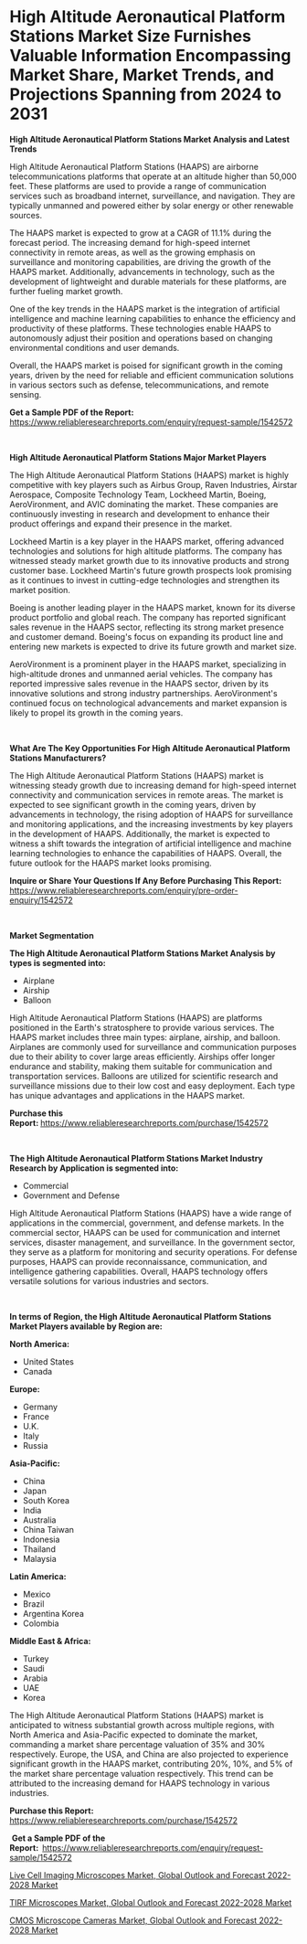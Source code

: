 <p><h1>High Altitude Aeronautical Platform Stations Market Size Furnishes Valuable Information Encompassing Market Share, Market Trends, and Projections Spanning from 2024 to 2031</h1></p><p><strong>High Altitude Aeronautical Platform Stations Market Analysis and Latest Trends</strong></p>
<p><p>High Altitude Aeronautical Platform Stations (HAAPS) are airborne telecommunications platforms that operate at an altitude higher than 50,000 feet. These platforms are used to provide a range of communication services such as broadband internet, surveillance, and navigation. They are typically unmanned and powered either by solar energy or other renewable sources.</p><p>The HAAPS market is expected to grow at a CAGR of 11.1% during the forecast period. The increasing demand for high-speed internet connectivity in remote areas, as well as the growing emphasis on surveillance and monitoring capabilities, are driving the growth of the HAAPS market. Additionally, advancements in technology, such as the development of lightweight and durable materials for these platforms, are further fueling market growth.</p><p>One of the key trends in the HAAPS market is the integration of artificial intelligence and machine learning capabilities to enhance the efficiency and productivity of these platforms. These technologies enable HAAPS to autonomously adjust their position and operations based on changing environmental conditions and user demands.</p><p>Overall, the HAAPS market is poised for significant growth in the coming years, driven by the need for reliable and efficient communication solutions in various sectors such as defense, telecommunications, and remote sensing.</p></p>
<p><strong>Get a Sample PDF of the Report:&nbsp;</strong> <a href="https://www.reliableresearchreports.com/enquiry/request-sample/1542572">https://www.reliableresearchreports.com/enquiry/request-sample/1542572</a></p>
<p>&nbsp;</p>
<p><strong>High Altitude Aeronautical Platform Stations Major Market Players</strong></p>
<p><p>The High Altitude Aeronautical Platform Stations (HAAPS) market is highly competitive with key players such as Airbus Group, Raven Industries, Airstar Aerospace, Composite Technology Team, Lockheed Martin, Boeing, AeroVironment, and AVIC dominating the market. These companies are continuously investing in research and development to enhance their product offerings and expand their presence in the market.</p><p>Lockheed Martin is a key player in the HAAPS market, offering advanced technologies and solutions for high altitude platforms. The company has witnessed steady market growth due to its innovative products and strong customer base. Lockheed Martin's future growth prospects look promising as it continues to invest in cutting-edge technologies and strengthen its market position.</p><p>Boeing is another leading player in the HAAPS market, known for its diverse product portfolio and global reach. The company has reported significant sales revenue in the HAAPS sector, reflecting its strong market presence and customer demand. Boeing's focus on expanding its product line and entering new markets is expected to drive its future growth and market size.</p><p>AeroVironment is a prominent player in the HAAPS market, specializing in high-altitude drones and unmanned aerial vehicles. The company has reported impressive sales revenue in the HAAPS sector, driven by its innovative solutions and strong industry partnerships. AeroVironment's continued focus on technological advancements and market expansion is likely to propel its growth in the coming years.</p></p>
<p>&nbsp;</p>
<p><strong>What Are The Key Opportunities For High Altitude Aeronautical Platform Stations Manufacturers?</strong></p>
<p><p>The High Altitude Aeronautical Platform Stations (HAAPS) market is witnessing steady growth due to increasing demand for high-speed internet connectivity and communication services in remote areas. The market is expected to see significant growth in the coming years, driven by advancements in technology, the rising adoption of HAAPS for surveillance and monitoring applications, and the increasing investments by key players in the development of HAAPS. Additionally, the market is expected to witness a shift towards the integration of artificial intelligence and machine learning technologies to enhance the capabilities of HAAPS. Overall, the future outlook for the HAAPS market looks promising.</p></p>
<p><strong>Inquire or Share Your Questions If Any Before Purchasing This Report:</strong> <a href="https://www.reliableresearchreports.com/enquiry/pre-order-enquiry/1542572">https://www.reliableresearchreports.com/enquiry/pre-order-enquiry/1542572</a></p>
<p>&nbsp;</p>
<p><strong>Market Segmentation</strong></p>
<p><strong>The High Altitude Aeronautical Platform Stations Market Analysis by types is segmented into:</strong></p>
<p><ul><li>Airplane</li><li>Airship</li><li>Balloon</li></ul></p>
<p><p>High Altitude Aeronautical Platform Stations (HAAPS) are platforms positioned in the Earth's stratosphere to provide various services. The HAAPS market includes three main types: airplane, airship, and balloon. Airplanes are commonly used for surveillance and communication purposes due to their ability to cover large areas efficiently. Airships offer longer endurance and stability, making them suitable for communication and transportation services. Balloons are utilized for scientific research and surveillance missions due to their low cost and easy deployment. Each type has unique advantages and applications in the HAAPS market.</p></p>
<p><strong>Purchase this Report:&nbsp;</strong><a href="https://www.reliableresearchreports.com/purchase/1542572">https://www.reliableresearchreports.com/purchase/1542572</a></p>
<p>&nbsp;</p>
<p><strong>The High Altitude Aeronautical Platform Stations Market Industry Research by Application is segmented into:</strong></p>
<p><ul><li>Commercial</li><li>Government and Defense</li></ul></p>
<p><p>High Altitude Aeronautical Platform Stations (HAAPS) have a wide range of applications in the commercial, government, and defense markets. In the commercial sector, HAAPS can be used for communication and internet services, disaster management, and surveillance. In the government sector, they serve as a platform for monitoring and security operations. For defense purposes, HAAPS can provide reconnaissance, communication, and intelligence gathering capabilities. Overall, HAAPS technology offers versatile solutions for various industries and sectors.</p></p>
<p>&nbsp;</p>
<p><strong>In terms of Region, the High Altitude Aeronautical Platform Stations Market Players available by Region are:</strong></p>
<p>
    <p> <strong> North America: </strong>
        <ul>
            <li>United States</li>
            <li>Canada</li>
        </ul>
        </p> 
    <p> <strong> Europe: </strong>
        <ul>
            <li>Germany</li>
            <li>France</li>
            <li>U.K.</li>
            <li>Italy</li>
            <li>Russia</li>
        </ul>
        </p> 
    <p> <strong> Asia-Pacific: </strong>
        <ul>
            <li>China</li>
            <li>Japan</li>
            <li>South Korea</li>
            <li>India</li>
            <li>Australia</li>
            <li>China Taiwan</li>
            <li>Indonesia</li>
            <li>Thailand</li>
            <li>Malaysia</li>
        </ul>
        </p> 
    <p> <strong> Latin America: </strong>
        <ul>
            <li>Mexico</li>
            <li>Brazil</li>
            <li>Argentina Korea</li>
            <li>Colombia</li>
        </ul>
        </p> 
    <p> <strong> Middle East & Africa: </strong>
        <ul>
            <li>Turkey</li>
            <li>Saudi</li>
            <li>Arabia</li>
            <li>UAE</li>
            <li>Korea</li>
        </ul>
    </p>
    </p>
<p><p>The High Altitude Aeronautical Platform Stations (HAAPS) market is anticipated to witness substantial growth across multiple regions, with North America and Asia-Pacific expected to dominate the market, commanding a market share percentage valuation of 35% and 30% respectively. Europe, the USA, and China are also projected to experience significant growth in the HAAPS market, contributing 20%, 10%, and 5% of the market share percentage valuation respectively. This trend can be attributed to the increasing demand for HAAPS technology in various industries.</p></p>
<p><strong>Purchase this Report: </strong><a href="https://www.reliableresearchreports.com/purchase/1542572">https://www.reliableresearchreports.com/purchase/1542572</a></p>
<p>&nbsp;<strong>Get a Sample PDF of the Report:&nbsp;&nbsp;</strong><a href="https://www.reliableresearchreports.com/enquiry/request-sample/1542572">https://www.reliableresearchreports.com/enquiry/request-sample/1542572</a></p>
<p><strong></strong></p>
<p><p><a href="https://view.publitas.com/reportprime-1/live-cell-imaging-microscopes-market-global-outlook-and-forecast-2022-2028-market-size-share-trends-analysis-report-by-application-regional-outlook-competitive-strategies-and-segment-forecasts-2023-2030/">Live Cell Imaging Microscopes Market, Global Outlook and Forecast 2022-2028 Market</a></p><p><a href="https://view.publitas.com/reportprime-1/tirf-microscopes-market-global-outlook-and-forecast-2022-2028-market-share-market-new-trends-analysis-report-by-type-by-application-by-end-use-by-region-and-segment-forecasts-2023-2030/">TIRF Microscopes Market, Global Outlook and Forecast 2022-2028 Market</a></p><p><a href="https://view.publitas.com/reportprime-1/cmos-microscope-cameras-market-global-outlook-and-forecast-2022-2028-market-size-2023-2030-global-industrial-analysis-key-geographical-regions-market-share-top-key-players-product-types-and-forecast-research-report/">CMOS Microscope Cameras Market, Global Outlook and Forecast 2022-2028 Market</a></p></p>